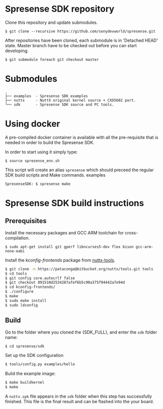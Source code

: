 # Spresense SDK repository

Clone this repository and update submodules.

```
$ git clone --recursive https://github.com/sonydevworld/spresense.git
```

After repositories have been cloned, each submodule is in 'Detached HEAD' state.
Master branch have to be checked out before you can start developing.

```
$ git submodule foreach git checkout master
```

# Submodules

```
.
├── examples  - Spresense SDK examples
├── nuttx     - NuttX original kernel source + CXD5602 port.
└── sdk       - Spresense SDK source and PC tools.
```

# Using docker

A pre-compiled docker container is available with all the pre-requisite that is needed in order to build the Spresense SDK.

In order to start using it simply type:

```
$ source spresense_env.sh
```

This script will create an alias `spresense` which should preceed the regular SDK build scripts and Make commands.
examples
```
SpresenseSDK: $ spresense make
```

# Spresense SDK build instructions

## Prerequisites

Install the necessary packages and GCC ARM toolchain for cross-compilation.
```
$ sudo apt-get install git gperf libncurses5-dev flex bison gcc-arm-none-eabi
```
Install the *kconfig-frontends* package from [nuttx-tools](https://bitbucket.org/nuttx/tools.git).
``` bash
$ git clone -n https://patacongo@bitbucket.org/nuttx/tools.git tools
$ cd tools
$ git config core.autocrlf false
$ git checkout 891510d2534287afef6b5c90a375f94442a7e94d
$ cd kconfig-frontends/
$ ./configure
$ make
$ sudo make install
$ sudo ldconfig
```

## Build

Go to the folder where you cloned the {SDK_FULL}, and enter the `sdk` folder name:
``` bash
$ cd spresense/sdk
```
Set up the SDK configuration
``` bash
$ tools/config.py examples/hello
```
Build the example image:
``` bash
$ make buildkernel
$ make
```

A `nuttx.spk` file appears in the `sdk` folder when this step has successfully finished.
This file is the final result and can be flashed into the your board.
